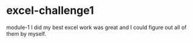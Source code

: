 # excel-challenge1
module-1
I did my best 
excel work was great and I could figure out all of them by myself. 
